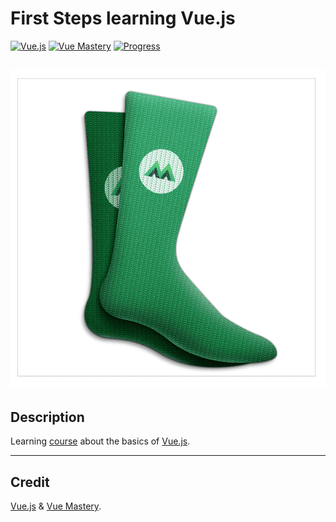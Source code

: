 # First Steps learning Vue.js
[![Vue.js](https://img.shields.io/badge/Vue.js-2.x-42b983.svg)](https://vuejs.org/)
[![Vue Mastery](https://img.shields.io/badge/Vue-Mastery-blue.svg)](https://www.vuemastery.com/)
[![Progress](https://img.shields.io/badge/My%20progress-50%25-red.svg)](https://www.vuemastery.com/courses/intro-to-vue-js/)

[![Screenshot](./02-attribute-binding/assets/greenSocks.png)](https://www.vuemastery.com/courses/intro-to-vue-js/)
---

## Description

Learning [course](https://www.vuemastery.com/courses/intro-to-vue-js/) about the basics of [Vue.js](https://vuejs.org/).

---

## Credit

[Vue.js](https://vuejs.org/) & [Vue Mastery](https://www.vuemastery.com/courses/intro-to-vue-js/).